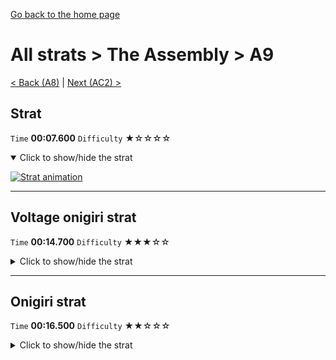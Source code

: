 [Go back to the home page](https://github.com/Doublevil/scbspeedrun)

# All strats > The Assembly > A9

[< Back (A8)](https://github.com/Doublevil/scbspeedrun/blob/main/levels/all_lvl/A/A8.md) | [Next (AC2) >](https://github.com/Doublevil/scbspeedrun/blob/main/levels/all_lvl/A/AC2.md)

## Strat

`Time` **00:07.600** `Difficulty` ★☆☆☆☆
<details open>
  <summary>Click to show/hide the strat</summary>

  [![Strat animation](https://github.com/Doublevil/scbspeedrun/blob/main/media/levels/A/A9_Strat.webp)](https://github.com/Doublevil/scbspeedrun/blob/main/media/levels/A/A9_Strat.mp4?raw=true)
</details>

---
## Voltage onigiri strat

`Time` **00:14.700** `Difficulty` ★★★☆☆
<details>
  <summary>Click to show/hide the strat</summary>

  [![Strat animation](https://github.com/Doublevil/scbspeedrun/blob/main/media/levels/A/A9_VoltageOnigiri.webp)](https://github.com/Doublevil/scbspeedrun/blob/main/media/levels/A/A9_VoltageOnigiri.mp4?raw=true)

  **Notes**
  - Not that easy to master, but a mistake should rarely end in a death.
</details>

---
## Onigiri strat

`Time` **00:16.500** `Difficulty` ★★☆☆☆
<details>
  <summary>Click to show/hide the strat</summary>

  [![Strat animation](https://github.com/Doublevil/scbspeedrun/blob/main/media/levels/A/A9_Onigiri.webp)](https://github.com/Doublevil/scbspeedrun/blob/main/media/levels/A/A9_Onigiri.mp4?raw=true)

  **Notes**
  - Another tough one to optimize entirely, but if you take a bit more time for each jump, it should be fine.
</details>

